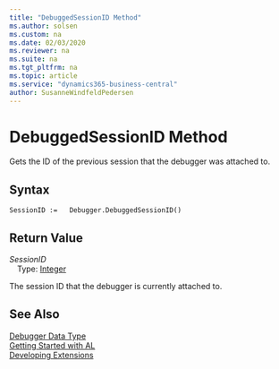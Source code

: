 ```yaml
---
title: "DebuggedSessionID Method"
ms.author: solsen
ms.custom: na
ms.date: 02/03/2020
ms.reviewer: na
ms.suite: na
ms.tgt_pltfrm: na
ms.topic: article
ms.service: "dynamics365-business-central"
author: SusanneWindfeldPedersen
---
```

[//]: # (START>DO_NOT_EDIT)
[//]: # (IMPORTANT:Do not edit any of the content between here and the END>DO_NOT_EDIT.)
[//]: # (Any modifications should be made in the .xml files in the ModernDev repo.)
# DebuggedSessionID Method
Gets the ID of the previous session that the debugger was attached to.


## Syntax
```
SessionID :=   Debugger.DebuggedSessionID()
```


## Return Value
*SessionID*  
&emsp;Type: [Integer](../integer/integer-data-type.md)  
  


[//]: # (IMPORTANT: END>DO_NOT_EDIT)

The session ID that the debugger is currently attached to.

## See Also
[Debugger Data Type](debugger-data-type.md)  
[Getting Started with AL](../../devenv-get-started.md)  
[Developing Extensions](../../devenv-dev-overview.md)